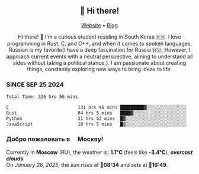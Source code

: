<h2 align="center">👋 Hi there!</h2>
<p align="center">
  <a href="https://urdekcah.ru">Website</a> •
  <a href="https://urdekcah.blog">Blog</a>
</p>

<p align="center">
  Hi there! 👋 I'm a curious student residing in South Korea 🇰🇷. I love programming in Rust, C, and C++, and when it comes to spoken languages, Russian is my favorite(I have a deep fascination for Russia 🇷🇺, However, I approach current events with a neutral perspective, aiming to understand all sides without taking a political stance.). I am passionate about creating things, constantly exploring new ways to bring ideas to life.
</p>

### SINCE SEP 25 2024
<!--START_SECTION:waka-->
<!--LAST_WAKA_UPDATE:2025-01-25 18:24:44-->
```txt
Total Time: 326 hrs 56 mins

C                          131 hrs 48 mins █████████▓░░░░░░░░░░░░░░░   39.24 %
Rust                       64 hrs 5 mins   ████▓░░░░░░░░░░░░░░░░░░░░   19.08 %
Python                     21 hrs 52 mins  █▓░░░░░░░░░░░░░░░░░░░░░░░   06.52 %
JavaScript                 18 hrs 5 mins   █▒░░░░░░░░░░░░░░░░░░░░░░░   05.39 %
```
<!--END_SECTION:waka-->

<h3>Добро пожаловать в <img src="https://cdn-icons-png.flaticon.com/512/197/197408.png" width="13"/> Москву!</h3>

<!--START_SECTION:weather:moscow-->
<!--LAST_WEATHER_UPDATE:2025-01-25 21:17:14-->
Currently in **Moscow** (RU), the weather is: **1.1°C** (feels like **-3.4°C**), ***overcast clouds***<br/>
On *January 26, 2025*, the *sun rises* at 🌅**08:34** and *sets* at 🌇**16:49**.
<!--END_SECTION:weather-->
